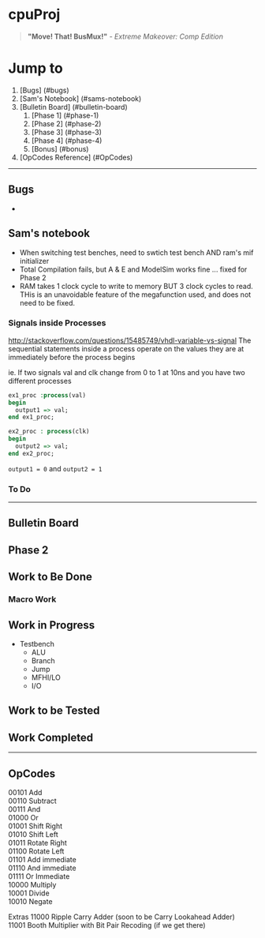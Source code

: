 # cpuProj

> **"Move! That! BusMux!"** _- Extreme Makeover: Comp Edition_


# Jump to
1. [Bugs] (#bugs)
2. [Sam's Notebook] (#sams-notebook)
3. [Bulletin Board] (#bulletin-board)
    1. [Phase 1] (#phase-1)
    2. [Phase 2] (#phase-2)
    3. [Phase 3] (#phase-3)
    4. [Phase 4] (#phase-4)
    5. [Bonus] (#bonus)
4. [OpCodes Reference] (#OpCodes)

***
## Bugs

* 
## Sam's notebook
 * When switching test benches, need to swtich test bench AND ram's mif initializer
 * Total Compilation fails, but A & E and ModelSim works fine ... fixed for Phase 2
 * RAM takes 1 clock cycle to write to memory BUT 3 clock cycles to read. THis is an unavoidable feature of the megafunction used, and does not need to be fixed.
 

### Signals inside Processes
http://stackoverflow.com/questions/15485749/vhdl-variable-vs-signal
The sequential statements inside a process operate on the values they are at immediately before the process begins 


ie. If two signals val and clk change from 0 to 1 at 10ns and you have two different processes
```VHDL
ex1_proc :process(val)
begin
  output1 => val; 
end ex1_proc;

ex2_proc : process(clk)
begin
  output2 => val;
end ex2_proc;
```
`output1 = 0` and `output2 = 1`

### To Do

***
## Bulletin Board
## Phase 2
## Work to Be Done
   
### Macro Work

## Work in Progress
* Testbench
  * ALU
  * Branch
  * Jump
  * MFHI/LO
  * I/O

## Work to be Tested

## Work Completed
***

## OpCodes
00101   Add  
00110   Subtract  
00111   And  
01000   Or  
01001   Shift Right  
01010   Shift Left  
01011   Rotate Right  
01100   Rotate Left  
01101   Add immediate  
01110   And immediate  
01111   Or Immediate  
10000   Multiply  
10001   Divide  
10010   Negate  

Extras
11000   Ripple Carry Adder (soon to be Carry Lookahead Adder)  
11001   Booth Multiplier with Bit Pair Recoding (if we get there)     
